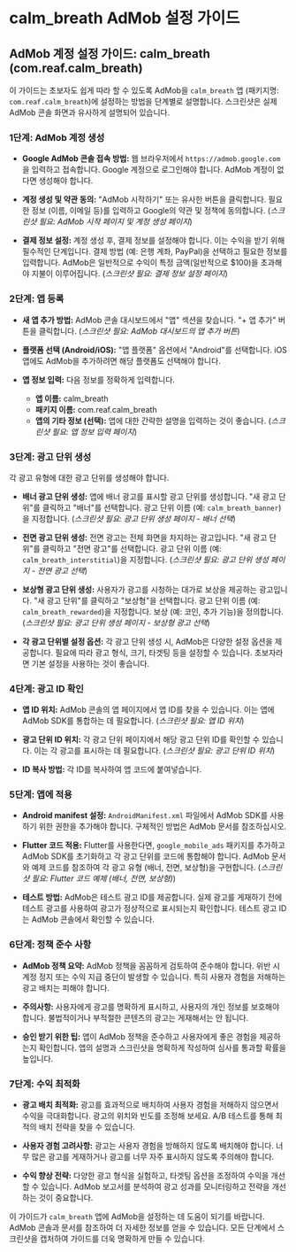 # calm_breath AdMob 설정 가이드

## AdMob 계정 설정 가이드: calm_breath (com.reaf.calm_breath)

이 가이드는 초보자도 쉽게 따라 할 수 있도록 AdMob을 `calm_breath` 앱 (패키지명: `com.reaf.calm_breath`)에 설정하는 방법을 단계별로 설명합니다.  스크린샷은 실제 AdMob 콘솔 화면과 유사하게 설명되어 있습니다.


### 1단계: AdMob 계정 생성

* **Google AdMob 콘솔 접속 방법:** 웹 브라우저에서 `https://admob.google.com` 을 입력하고 접속합니다.  Google 계정으로 로그인해야 합니다.  AdMob 계정이 없다면 생성해야 합니다.

* **계정 생성 및 약관 동의:**  "AdMob 시작하기" 또는 유사한 버튼을 클릭합니다.  필요한 정보 (이름, 이메일 등)를 입력하고 Google의 약관 및 정책에 동의합니다.  (*스크린샷 필요: AdMob 시작 페이지 및 계정 생성 페이지*)

* **결제 정보 설정:**  계정 생성 후, 결제 정보를 설정해야 합니다.  이는 수익을 받기 위해 필수적인 단계입니다.  결제 방법 (예: 은행 계좌, PayPal)을 선택하고 필요한 정보를 입력합니다.  AdMob은 일반적으로 수익이 특정 금액(일반적으로 $100)을 초과해야 지불이 이루어집니다. (*스크린샷 필요: 결제 정보 설정 페이지*)


### 2단계: 앱 등록

* **새 앱 추가 방법:** AdMob 콘솔 대시보드에서 "앱" 섹션을 찾습니다.  "+ 앱 추가" 버튼을 클릭합니다. (*스크린샷 필요: AdMob 대시보드의 앱 추가 버튼*)

* **플랫폼 선택 (Android/iOS):**  "앱 플랫폼" 옵션에서 "Android"를 선택합니다.  iOS 앱에도 AdMob을 추가하려면 해당 플랫폼도 선택해야 합니다.

* **앱 정보 입력:**  다음 정보를 정확하게 입력합니다.
    * **앱 이름:** calm_breath
    * **패키지 이름:** com.reaf.calm_breath
    * **앱의 기타 정보 (선택):**  앱에 대한 간략한 설명을 입력하는 것이 좋습니다.  (*스크린샷 필요: 앱 정보 입력 페이지*)


### 3단계: 광고 단위 생성

각 광고 유형에 대한 광고 단위를 생성해야 합니다.

* **배너 광고 단위 생성:**  앱에 배너 광고를 표시할 광고 단위를 생성합니다. "새 광고 단위"를 클릭하고 "배너"를 선택합니다.  광고 단위 이름 (예: `calm_breath_banner`)을 지정합니다.  (*스크린샷 필요: 광고 단위 생성 페이지 - 배너 선택*)

* **전면 광고 단위 생성:** 전면 광고는 전체 화면을 차지하는 광고입니다.  "새 광고 단위"를 클릭하고 "전면 광고"를 선택합니다.  광고 단위 이름 (예: `calm_breath_interstitial`)을 지정합니다. (*스크린샷 필요: 광고 단위 생성 페이지 - 전면 광고 선택*)

* **보상형 광고 단위 생성:**  사용자가 광고를 시청하는 대가로 보상을 제공하는 광고입니다.  "새 광고 단위"를 클릭하고 "보상형"을 선택합니다.  광고 단위 이름 (예: `calm_breath_rewarded`)을 지정합니다.  보상 (예: 코인, 추가 기능)을 정의합니다. (*스크린샷 필요: 광고 단위 생성 페이지 - 보상형 광고 선택*)

* **각 광고 단위별 설정 옵션:**  각 광고 단위 생성 시, AdMob은 다양한 설정 옵션을 제공합니다.  필요에 따라 광고 형식, 크기, 타겟팅 등을 설정할 수 있습니다.  초보자라면 기본 설정을 사용하는 것이 좋습니다.


### 4단계: 광고 ID 확인

* **앱 ID 위치:**  AdMob 콘솔의 앱 페이지에서 앱 ID를 찾을 수 있습니다.  이는 앱에 AdMob SDK를 통합하는 데 필요합니다. (*스크린샷 필요: 앱 ID 위치*)

* **광고 단위 ID 위치:**  각 광고 단위 페이지에서 해당 광고 단위 ID를 확인할 수 있습니다.  이는 각 광고를 표시하는 데 필요합니다.  (*스크린샷 필요: 광고 단위 ID 위치*)

* **ID 복사 방법:**  각 ID를 복사하여 앱 코드에 붙여넣습니다.


### 5단계: 앱에 적용

* **Android manifest 설정:** `AndroidManifest.xml` 파일에서 AdMob SDK를 사용하기 위한 권한을 추가해야 합니다.  구체적인 방법은 AdMob 문서를 참조하십시오.

* **Flutter 코드 적용:** Flutter를 사용한다면, `google_mobile_ads` 패키지를 추가하고 AdMob SDK를 초기화하고 각 광고 단위를 코드에 통합해야 합니다.  AdMob 문서와 예제 코드를 참조하여 각 광고 유형 (배너, 전면, 보상형)을 구현합니다.  (*스크린샷 필요: Flutter 코드 예제 (배너, 전면, 보상형)*)

* **테스트 방법:**  AdMob은 테스트 광고 ID를 제공합니다.  실제 광고를 게재하기 전에 테스트 광고를 사용하여 광고가 정상적으로 표시되는지 확인합니다.  테스트 광고 ID는 AdMob 콘솔에서 확인할 수 있습니다.


### 6단계: 정책 준수 사항

* **AdMob 정책 요약:**  AdMob 정책을 꼼꼼하게 검토하여 준수해야 합니다.  위반 시 계정 정지 또는 수익 지급 중단이 발생할 수 있습니다.  특히 사용자 경험을 저해하는 광고 배치는 피해야 합니다.

* **주의사항:**  사용자에게 광고를 명확하게 표시하고, 사용자의 개인 정보를 보호해야 합니다.  불법적이거나 부적절한 콘텐츠의 광고는 게재해서는 안 됩니다.

* **승인 받기 위한 팁:**  앱이 AdMob 정책을 준수하고 사용자에게 좋은 경험을 제공하는지 확인합니다.  앱의 설명과 스크린샷을 명확하게 작성하여 심사를 통과할 확률을 높입니다.


### 7단계: 수익 최적화

* **광고 배치 최적화:**  광고를 효과적으로 배치하여 사용자 경험을 저해하지 않으면서 수익을 극대화합니다.  광고의 위치와 빈도를 조정해 보세요.  A/B 테스트를 통해 최적의 배치 전략을 찾을 수 있습니다.

* **사용자 경험 고려사항:**  광고는 사용자 경험을 방해하지 않도록 배치해야 합니다.  너무 많은 광고를 게재하거나 광고를 너무 자주 표시하지 않도록 주의해야 합니다.

* **수익 향상 전략:**  다양한 광고 형식을 실험하고, 타겟팅 옵션을 조정하여 수익을 개선할 수 있습니다.  AdMob 보고서를 분석하여 광고 성과를 모니터링하고 전략을 개선하는 것이 중요합니다.


이 가이드가 `calm_breath` 앱에 AdMob을 설정하는 데 도움이 되기를 바랍니다.  AdMob 콘솔과 문서를 참조하여 더 자세한 정보를 얻을 수 있습니다.  모든 단계에서 스크린샷을 캡처하여 가이드를 더욱 명확하게 만들 수 있습니다.
